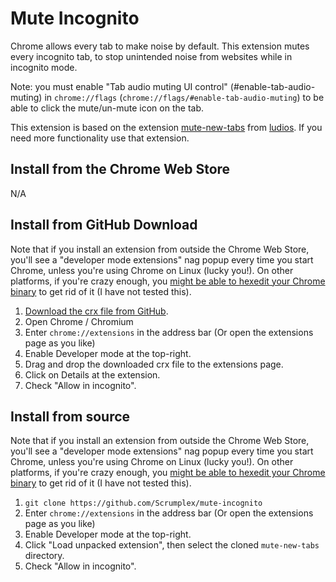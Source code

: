 Mute Incognito
===
Chrome allows every tab to make noise by default. This extension mutes every incognito tab, to stop unintended noise from websites while in incognito mode.

Note: you must enable "Tab audio muting UI control" (#enable-tab-audio-muting) in `chrome://flags` (`chrome://flags/#enable-tab-audio-muting`) to be able to click the mute/un-mute icon on the tab.

This extension is based on the extension [mute-new-tabs](https://github.com/ludios/mute-new-tabs) from [ludios](https://github.com/ludios). If you need more functionality use that extension.

## Install from the Chrome Web Store

N/A

## Install from GitHub Download

Note that if you install an extension from outside the Chrome Web Store, you'll see a
"developer mode extensions" nag popup every time you start Chrome, unless you're
using Chrome on Linux (lucky you!).  On other platforms, if you're crazy enough, you
[might be able to hexedit your Chrome binary](http://stackoverflow.com/questions/23055651/disable-developer-mode-extensions-pop-up)
to get rid of it (I have not tested this).

1. [Download the crx file from GitHub](extension.crx).
2. Open Chrome / Chromium
3. Enter `chrome://extensions` in the address bar (Or open the extensions page as you like)
4. Enable Developer mode at the top-right.
5. Drag and drop the downloaded crx file to the extensions page.
6. Click on Details at the extension.
7. Check "Allow in incognito".

## Install from source

Note that if you install an extension from outside the Chrome Web Store, you'll see a
"developer mode extensions" nag popup every time you start Chrome, unless you're
using Chrome on Linux (lucky you!).  On other platforms, if you're crazy enough, you
[might be able to hexedit your Chrome binary](http://stackoverflow.com/questions/23055651/disable-developer-mode-extensions-pop-up)
to get rid of it (I have not tested this).

1. `git clone https://github.com/Scrumplex/mute-incognito`
2. Enter `chrome://extensions` in the address bar (Or open the extensions page as you like)
3. Enable Developer mode at the top-right.
4. Click "Load unpacked extension", then select the cloned `mute-new-tabs` directory.
5. Check "Allow in incognito".
